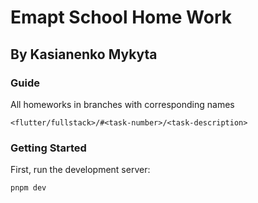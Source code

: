 # Emapt School Home Work
## By Kasianenko Mykyta

### Guide
All homeworks in branches with corresponding names

`<flutter/fullstack>/#<task-number>/<task-description>`

### Getting Started

First, run the development server:

```bash
pnpm dev
```

